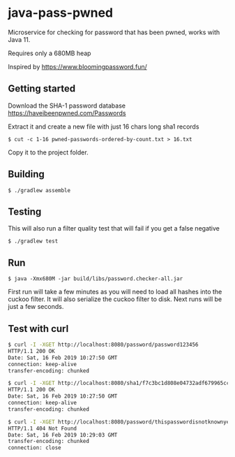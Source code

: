 # java-pass-pwned
Microservice for checking for password that has been pwned, works with Java 11.

Requires only a 680MB heap

Inspired by https://www.bloomingpassword.fun/

## Getting started
Download the SHA-1 password database https://haveibeenpwned.com/Passwords

Extract it and create a new file with just 16 chars long sha1 records

`$ cut -c 1-16 pwned-passwords-ordered-by-count.txt > 16.txt`

Copy it to the project folder.

## Building
```$ ./gradlew assemble```

## Testing
This will also run a filter quality test that will fail if you get a false negative

```$ ./gradlew test```

## Run
```$ java -Xmx680M -jar build/libs/password.checker-all.jar```

First run will take a few minutes as you will need to load all hashes into the
cuckoo filter. It will also serialize the cuckoo filter to disk. 
Next runs will be just a few seconds.

## Test with curl
```sh
$ curl -I -XGET http://localhost:8080/password/password123456
HTTP/1.1 200 OK
Date: Sat, 16 Feb 2019 10:27:50 GMT
connection: keep-alive
transfer-encoding: chunked
```

```sh
$ curl -I -XGET http://localhost:8080/sha1/f7c3bc1d808e04732adf679965ccc34ca7ae3441
HTTP/1.1 200 OK
Date: Sat, 16 Feb 2019 10:27:50 GMT
connection: keep-alive
transfer-encoding: chunked
```

```sh
$ curl -I -XGET http://localhost:8080/password/thispasswordisnotknownyet
HTTP/1.1 404 Not Found
Date: Sat, 16 Feb 2019 10:29:03 GMT
transfer-encoding: chunked
connection: close
```